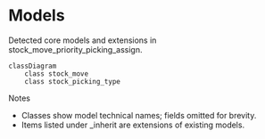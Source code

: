 # Models

Detected core models and extensions in stock_move_priority_picking_assign.

```mermaid
classDiagram
    class stock_move
    class stock_picking_type
```

Notes
- Classes show model technical names; fields omitted for brevity.
- Items listed under _inherit are extensions of existing models.
